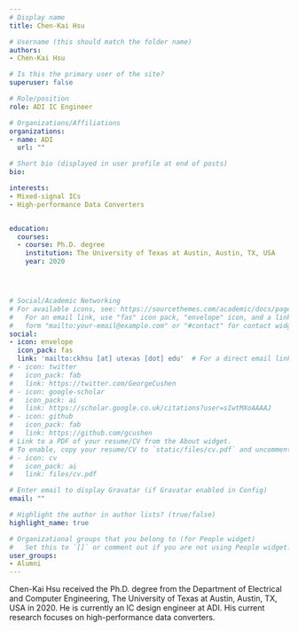 ```yaml
---
# Display name
title: Chen-Kai Hsu

# Username (this should match the folder name)
authors:
- Chen-Kai Hsu

# Is this the primary user of the site?
superuser: false

# Role/position
role: ADI IC Engineer

# Organizations/Affiliations
organizations:
- name: ADI
  url: ""

# Short bio (displayed in user profile at end of posts)
bio: 

interests:
- Mixed-signal ICs
- High-performance Data Converters


education:
  courses:
  - course: Ph.D. degree
    institution: The University of Texas at Austin, Austin, TX, USA
    year: 2020




# Social/Academic Networking
# For available icons, see: https://sourcethemes.com/academic/docs/page-builder/#icons
#   For an email link, use "fas" icon pack, "envelope" icon, and a link in the
#   form "mailto:your-email@example.com" or "#contact" for contact widget.
social:
- icon: envelope
  icon_pack: fas
  link: 'mailto:ckhsu [at] utexas [dot] edu'  # For a direct email link, use "mailto:test@example.org".
# - icon: twitter
#   icon_pack: fab
#   link: https://twitter.com/GeorgeCushen
# - icon: google-scholar
#   icon_pack: ai
#   link: https://scholar.google.co.uk/citations?user=sIwtMXoAAAAJ
# - icon: github
#   icon_pack: fab
#   link: https://github.com/gcushen
# Link to a PDF of your resume/CV from the About widget.
# To enable, copy your resume/CV to `static/files/cv.pdf` and uncomment the lines below.
# - icon: cv
#   icon_pack: ai
#   link: files/cv.pdf

# Enter email to display Gravatar (if Gravatar enabled in Config)
email: ""

# Highlight the author in author lists? (true/false)
highlight_name: true

# Organizational groups that you belong to (for People widget)
#   Set this to `[]` or comment out if you are not using People widget.
user_groups:
- Alumni
---
```


Chen-Kai Hsu received the Ph.D. degree from the Department of Electrical and Computer Engineering, The University of Texas at Austin, Austin, TX, USA in 2020. He is currently an IC design engineer at ADI. His current research focuses on high-performance data converters.